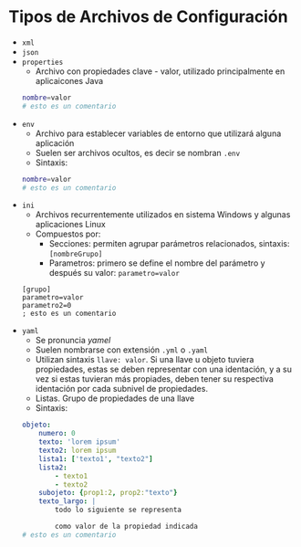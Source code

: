 # Tipos de Archivos de Configuración

- `xml`
- `json`
- `properties`
    - Archivo con propiedades clave - valor, utilizado principalmente en aplicaicones Java
    ~~~ bash
    nombre=valor
    # esto es un comentario
    ~~~ 
- `env`
    - Archivo para establecer variables de entorno que utilizará alguna aplicación
    - Suelen ser archivos ocultos, es decir se nombran `.env`
    - Sintaxis:
    ~~~ bash
    nombre=valor
    # esto es un comentario
    ~~~ 
- `ini`
    - Archivos recurrentemente utilizados en sistema Windows y algunas aplicaciones Linux
    - Compuestos por:
        - Secciones: permiten agrupar parámetros relacionados, sintaxis: `[nombreGrupo]`
        - Parametros: primero se define el nombre del parámetro y después su valor: `parametro=valor`
    ~~~
    [grupo]
    parametro=valor
    parametro2=0
    ; esto es un comentario
    ~~~
- `yaml`
    - Se pronuncia *yamel*
    - Suelen nombrarse con extensión `.yml` o `.yaml`
    - Utilizan sintaxis `llave: valor`. Si una llave u objeto tuviera propiedades, estas se deben representar con una identación, y a su vez si estas tuvieran más propiades, deben tener su respectiva identación por cada subnivel de propiedades.
    - Listas. Grupo de propiedades de una llave
    - Sintaxis:
    ~~~ yaml
    objeto:
        numero: 0
        texto: 'lorem ipsum'
        texto2: lorem ipsum
        lista1: ['texto1', "texto2"]
        lista2:
            - texto1
            - texto2
        subojeto: {prop1:2, prop2:"texto"}
        texto_largo: |
            todo lo siguiente se representa

            como valor de la propiedad indicada
    # esto es un comentario
    ~~~
